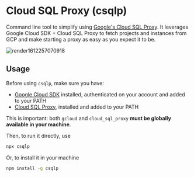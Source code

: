# Cloud SQL Proxy (csqlp)

Command line tool to simplify using [Google's Cloud SQL Proxy](https://cloud.google.com/sql/docs/mysql/connect-admin-proxy). It leverages Google Cloud SDK + Cloud SQL Proxy to fetch projects and instances from GCP and make 
starting a proxy as easy as you expect it to be.

![render1612257070918](https://user-images.githubusercontent.com/15667446/106577811-96006f80-651d-11eb-8477-901f90571ed1.gif)

## Usage

Before using `csqlp`, make sure you have:

- [Google Cloud SDK](https://cloud.google.com/sdk/docs?hl=pt-br) installed, authenticated on your account and added to your PATH
- [Cloud SQL Proxy](https://cloud.google.com/sql/docs/mysql/connect-admin-proxy), installed and added to your PATH

This is important: both `gcloud` and `cloud_sql_proxy` **must be globally available in your machine**.

Then, to run it directly, use

```bash
npx csqlp
```

Or, to install it in your machine

```bash
npm install -g csqlp
```

## 
